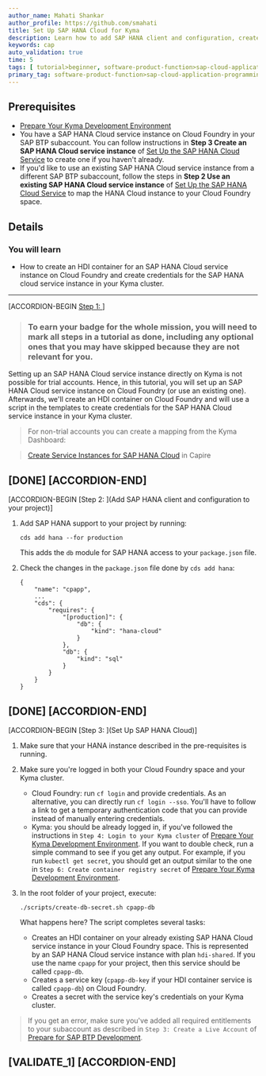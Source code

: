 ```yaml
---
author_name: Mahati Shankar
author_profile: https://github.com/smahati
title: Set Up SAP HANA Cloud for Kyma
description: Learn how to add SAP HANA client and configuration, create an HDI container for an SAP HANA Cloud instance on Cloud Foundry, and create credentials for the Cloud Foundry SAP HANA Cloud instance in your Kyma cluster.
keywords: cap
auto_validation: true
time: 5
tags: [ tutorial>beginner, software-product-function>sap-cloud-application-programming-model, programming-tool>node-js, software-product>sap-business-technology-platform, software-product>sap-btp\\, kyma-runtime, software-product>sap-fiori]
primary_tag: software-product-function>sap-cloud-application-programming-model
---
```


## Prerequisites
 - [Prepare Your Kyma Development Environment](btp-app-kyma-prepare-dev-environment)
 - You have a SAP HANA Cloud service instance on Cloud Foundry in your SAP BTP subaccount. You can follow instructions in **Step 3 Create an SAP HANA Cloud service instance** of [Set Up the SAP HANA Cloud Service](btp-app-hana-cloud-setup) to create one if you haven't already.
 - If you'd like to use an existing SAP HANA Cloud service instance from a different SAP BTP subaccount, follow the steps in **Step 2 Use an existing SAP HANA Cloud service instance** of  [Set Up the SAP HANA Cloud Service](btp-app-hana-cloud-setup) to map the HANA Cloud instance to your Cloud Foundry space.


## Details
### You will learn
 - How to create an HDI container for an SAP HANA Cloud service instance on Cloud Foundry and create credentials for the SAP HANA cloud service instance in your Kyma cluster.


---

[ACCORDION-BEGIN [Step 1: ](Overview)]
> ### To earn your badge for the whole mission, you will need to mark all steps in a tutorial as done, including any optional ones that you may have skipped because they are not relevant for you.

Setting up an SAP HANA Cloud service instance directly on Kyma is not possible for trial accounts. Hence, in this tutorial, you will set up an SAP HANA Cloud service instance on Cloud Foundry (or use an existing one). Afterwards, we'll create an HDI container on Cloud Foundry and will use a script in the templates to create credentials for the SAP HANA Cloud service instance in your Kyma cluster.

> For non-trial accounts you can create a mapping from the Kyma Dashboard:

> [Create Service Instances for SAP HANA Cloud](https://cap.cloud.sap/docs/guides/deployment/deploy-to-kyma?q=kyma+hana#hana-cloud-instance) in Capire

[DONE]
[ACCORDION-END]
---
[ACCORDION-BEGIN [Step 2: ](Add SAP HANA client and configuration to your project)]
1. Add SAP HANA support to your project by running:

    ```Shell/Bash
    cds add hana --for production
    ```

    This adds the `db` module for SAP HANA access to your `package.json` file.

2. Check the changes in the `package.json` file done by `cds add hana`:

    <!-- cpes-file package.json:$.cds -->
    ```JSON[4-15]
    {
        "name": "cpapp",
        ...
        "cds": {
            "requires": {
                "[production]": {
                    "db": {
                        "kind": "hana-cloud"
                    }
                },
                "db": {
                    "kind": "sql"
                }
            }
        }
    }
    ```

[DONE]
[ACCORDION-END]
---
[ACCORDION-BEGIN [Step 3: ](Set Up SAP HANA Cloud)]
1. Make sure that your HANA instance described in the pre-requisites is running.
2. Make sure you're logged in both your Cloud Foundry space and your Kyma cluster.

    - Cloud Foundry: run `cf login` and provide credentials. As an alternative, you can directly run `cf login --sso`. You'll have to follow a link to get a temporary authentication code that you can provide instead of manually entering credentials.
    - Kyma: you should be already logged in, if you've followed the instructions in `Step 4: Login to your Kyma cluster` of [Prepare Your Kyma Development Environment](btp-app-kyma-prepare-dev-environment). If you want to double check, run a simple command to see if you get any output. For example, if you run `kubectl get secret`, you should get an output similar to the one in `Step 6: Create container registry secret` of [Prepare Your Kyma Development Environment](btp-app-kyma-prepare-dev-environment).

3. In the root folder of your project, execute:

    ```Shell/Bash
    ./scripts/create-db-secret.sh cpapp-db
    ```

    What happens here? The script completes several tasks:

    - Creates an HDI container on your already existing SAP HANA Cloud service instance in your Cloud Foundry space. This is represented by an SAP HANA Cloud service instance with plan `hdi-shared`. If you use the name `cpapp` for your project, then this service should be called `cpapp-db`.
    - Creates a service key (`cpapp-db-key` if your HDI container service is called `cpapp-db`) on Cloud Foundry.
    - Creates a secret with the service key's credentials on your Kyma cluster.

> If you get an error, make sure you've added all required entitlements to your subaccount as described in `Step 3: Create a Live Account` of [Prepare for SAP BTP Development](btp-app-kyma-prepare-btp).

[VALIDATE_1]
[ACCORDION-END]
---